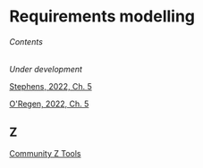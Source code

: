 # Requirements modelling

###### Contents

*Under development*

[Stephens, 2022, Ch. 5](https://learning.oreilly.com/library/view/beginning-software-engineering/9781119901709/c05.xhtml)

[O'Regen, 2022, Ch. 5](https://link-springer-com.napier.idm.oclc.org/chapter/10.1007/978-3-031-07816-3_5)

## Z

[Community Z Tools](https://czt.sourceforge.net/)
